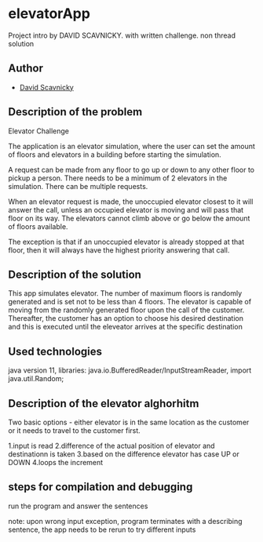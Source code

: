 # elevatorApp
Project intro by DAVID SCAVNICKY. with written challenge. non thread solution

## Author
 - [David Scavnicky](https://github.com/Scadav00)
 
## Description of the problem

Elevator Challenge

The application is an elevator simulation, where the user can set the amount of floors and elevators in a building before starting the simulation.

A request can be made from any floor to go up or down to any other floor to pickup a person. There needs to be a minimum of 2 elevators in the simulation. There can be multiple requests.

When an elevator request is made, the unoccupied elevator closest to it will answer the call, unless an occupied elevator is moving and will pass that floor on its way. The elevators cannot climb above or go below the amount of floors available.

The exception is that if an unoccupied elevator is already stopped at that floor, then it will always have the highest priority answering that call.
 
## Description of the solution

This app simulates elevator. The number of maximum floors is randomly generated and is set not to be less than 4 floors. 
The elevator is capable of moving from the randomly generated floor upon the call of the customer.
Thereafter, the customer has an option to choose his desired destination and this is executed until the eleveator arrives
at the specific destination

## Used technologies

java version 11, libraries: java.io.BufferedReader/InputStreamReader, import java.util.Random;

## Description of the elevator alghorhitm

Two basic options - either elevator is in the same location as the customer or it needs to travel to the customer first.

1.input is read
2.difference of the actual position of elevator and destinationn is taken
3.based on the difference elevator has case UP or DOWN
4.loops the increment

## steps for compilation and debugging

run the program and answer the sentences

note: upon wrong input exception, program terminates with a describing sentence, the app needs to be rerun to try different inputs
